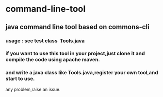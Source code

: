 # command-line-tool
## java command line tool based on commons-cli

### usage : see test class  [Tools.java](https://github.com/yaogdu/command-line-tool/blob/master/src/test/java/me/toby/command/tool/test/Tools.java "Title")

### if you want to use this tool in your project,just clone it and compile the code using apache maven.
### and write a java class like Tools.java,register your own tool,and start to use.

any problem,raise an issue.

